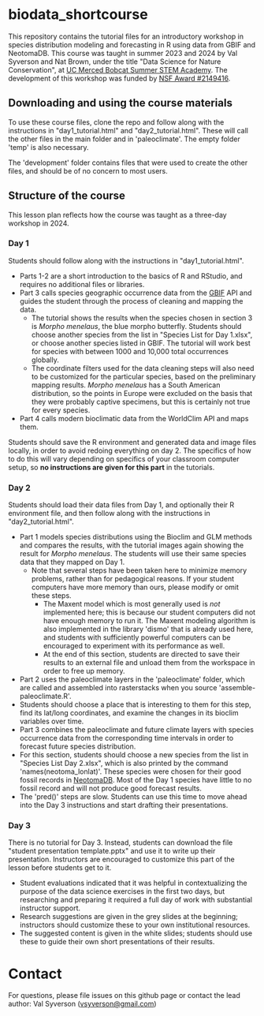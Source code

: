 # biodata_shortcourse

This repository contains the tutorial files for an introductory workshop in species distribution modeling and forecasting in R using data from GBIF and NeotomaDB. This course was taught in summer 2023 and 2024 by Val Syverson and Nat Brown, under the title "Data Science for Nature Conservation", at [UC Merced Bobcat Summer STEM Academy](https://calteach.ucmerced.edu/bobcat-summer-stem-academy). The development of this workshop was funded by [NSF Award #2149416](https://www.nsf.gov/awardsearch/showAward?AWD_ID=2149416&HistoricalAwards=false).

## Downloading and using the course materials
To use these course files, clone the repo and follow along with the instructions in "day1_tutorial.html" and "day2_tutorial.html". These will call the other files in the main folder and in 'paleoclimate'. The empty folder 'temp' is also necessary.

The 'development' folder contains files that were used to create the other files, and should be of no concern to most users.

## Structure of the course
This lesson plan reflects how the course was taught as a three-day workshop in 2024.

### Day 1
Students should follow along with the instructions in "day1_tutorial.html".

- Parts 1-2 are a short introduction to the basics of R and RStudio, and requires no additional files or libraries.
- Part 3 calls species geographic occurrence data from the [GBIF](gbif.org) API and guides the student through the process of cleaning and mapping the data.
  - The tutorial shows the results when the species chosen in section 3 is _Morpho menelaus_, the blue morpho butterfly. Students should choose another species from the list in "Species List for Day 1.xlsx", or choose another species listed in GBIF. The tutorial will work best for species with between 1000 and 10,000 total occurrences globally.
  - The coordinate filters used for the data cleaning steps will also need to be customized for the particular species, based on the preliminary mapping results. _Morpho menelaus_ has a South American distribution, so the points in Europe were excluded on the basis that they were probably captive specimens, but this is certainly not true for every species.
- Part 4 calls modern bioclimatic data from the WorldClim API and maps them.

Students should save the R environment and generated data and image files locally, in order to avoid redoing everything on day 2. The specifics of how to do this will vary depending on specifics of your classroom computer setup, so **no instructions are given for this part** in the tutorials.

### Day 2
Students should load their data files from Day 1, and optionally their R environment file, and then follow along with the instructions in "day2_tutorial.html".

- Part 1 models species distributions using the Bioclim and GLM methods and compares the results, with the tutorial images again showing the result for _Morpho menelaus_. The students will use their same species data that they mapped on Day 1.
  - Note that several steps have been taken here to minimize memory problems, rather than for pedagogical reasons. If your student computers have more memory than ours, please modify or omit these steps.
    - The Maxent model which is most generally used is _not_ implemented here; this is because our student computers did not have enough memory to run it. The Maxent modeling algorithm is also implemented in the library 'dismo' that is already used here, and students with sufficiently powerful computers can be encouraged to experiment with its performance as well.
    -  At the end of this section, students are directed to save their results to an external file and unload them from the workspace in order to free up memory.
-  Part 2 uses the paleoclimate layers in the 'paleoclimate' folder, which are called and assembled into rasterstacks when you source 'assemble-paleoclimate.R'.
  -  Students should choose a place that is interesting to them for this step, find its lat/long coordinates, and examine the changes in its bioclim variables over time.
-  Part 3 combines the paleoclimate and future climate layers with species occurrence data from the corresponding time intervals in order to forecast future species distribution.
  -  For this section, students should choose a new species from the list in "Species List Day 2.xlsx", which is also printed by the command 'names(neotoma_lonlat)'. These species were chosen for their good fossil records in [NeotomaDB](neotomadb.org). Most of the Day 1 species have little to no fossil record and will not produce good forecast results.
  -  The 'pred()' steps are slow. Students can use this time to move ahead into the Day 3 instructions and start drafting their presentations. 

### Day 3
There is no tutorial for Day 3. Instead, students can download the file "student presentation template.pptx" and use it to write up their presentation. Instructors are encouraged to customize this part of the lesson before students get to it. 
- Student evaluations indicated that it was helpful in contextualizing the purpose of the data science exercises in the first two days, but researching and preparing it required a full day of work with substantial instructor support.
- Research suggestions are given in the grey slides at the beginning; instructors should customize these to your own institutional resources.
- The suggested content is given in the white slides; students should use these to guide their own short presentations of their results. 

# Contact
For questions, please file issues on this github page or contact the lead author: Val Syverson (vsyverson@gmail.com)